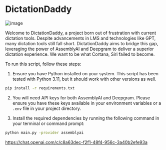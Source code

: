 # DictationDaddy 


![image](https://github.com/rahulbansal16/DictationDaddy/assets/8466045/89264f5e-18ad-4527-b804-1160c452b902)

Welcome to DictationDaddy, a project born out of frustration with current dictation tools. Despite advancements in LMS and technologies like GPT, many dictation tools still fall short. DictationDaddy aims to bridge this gap, leveraging the power of AssemblyAI and Deepgram to deliver a superior dictation experience. We want to be what Cortana, Siri failed to become.

To run this script, follow these steps:

1. Ensure you have Python installed on your system. This script has been tested with Python 3.11, but it should work with other versions as well.
```sh
pip install -r requirements.txt
```

2. You will need API keys for both AssemblyAI and Deepgram. Please ensure you have these keys available in your environment variables or a `.env` file in your project directory.

3. Install the required dependencies by running the following command in your terminal or command prompt:
```sh
python main.py -provider assemblyai
```

https://chat.openai.com/c/c8a63dec-f2f1-48f4-956c-3a40b2efe93a